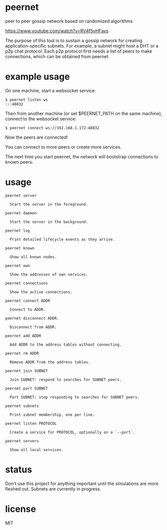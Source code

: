 # peernet

peer to peer gossip network based on randomized algorithms

https://www.youtube.com/watch?v=RV4f5vHFavs

The purpose of this tool is to sustain a gossip network for creating
application-specific subnets. For example, a subnet might host a DHT or a p2p
chat protocol. Each p2p protocol first needs a list of peers to make
connections, which can be obtained from peernet.

# example usage

On one machine, start a websocket service:

```
$ peernet listen ws
:::48832
```

Then from another machine (or set $PEERNET_PATH on the same machine),
connect to the websocket service:

```
$ peernet connect ws://192.168.1.172:48832
```

Now the peers are connected!

You can connect to more peers or create more services.

The next time you start peernet, the network will bootstrap connections to known
peers.

# usage

```
peernet server

  Start the server in the foreground.
 
peernet daemon

  Start the server in the background.

peernet log

  Print detailed lifecycle events as they arrive.

peernet known

  Show all known nodes.

peernet own

  Show the addresses of own services.

peernet connections

  Show the active connections.

peernet connect ADDR

  Connect to ADDR.

peernet disconnect ADDR.

  Disconnect from ADDR.

peernet add ADDR

  Add ADDR to the address tables without connecting.

peernet rm ADDR

  Remove ADDR from the address tables.

peernet join SUBNET

  Join SUBNET: respond to searches for SUBNET peers.

peernet part SUBNET

  Part SUBNET: stop responding to searches for SUBNET peers.

peernet subnets

  Print subnet membership, one per line.

peernet listen PROTOCOL

  Create a service for PROTOCOL, optionally on a `--port`.

peernet servers

  Show all local services.

```

# status

Don't use this project for anything important until the simulations are more
fleshed out. Subnets are currently in progress.

# license

MIT
